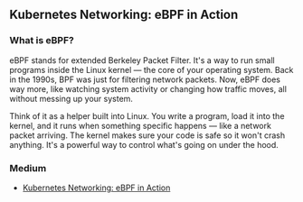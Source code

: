 

## Kubernetes Networking: eBPF in Action

### What is eBPF?
eBPF stands for extended Berkeley Packet Filter. It's a way to run small programs inside the Linux kernel — the core of your operating system. Back in the 1990s, BPF was just for filtering network packets. Now, eBPF does way more, like watching system activity or changing how traffic moves, all without messing up your system.

Think of it as a helper built into Linux. You write a program, load it into the kernel, and it runs when something specific happens — like a network packet arriving. The kernel makes sure your code is safe so it won't crash anything. It's a powerful way to control what's going on under the hood.


### Medium

- [Kubernetes Networking: eBPF in Action](https://medium.com/@hmquan08011996/kubernetes-networking-ebpf-in-action-f0df2592dade)
